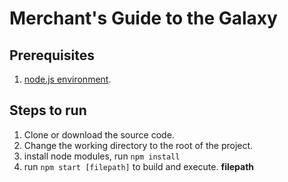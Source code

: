 # Merchant's Guide to the Galaxy

## Prerequisites

1. [node.js environment](https://nodejs.org/en/download/).

## Steps to run

1. Clone or download the source code.
2. Change the working directory to the root of the project.
3. install node modules, run `npm install`
4. run `npm start [filepath]` to build and execute.
   **filepath**
